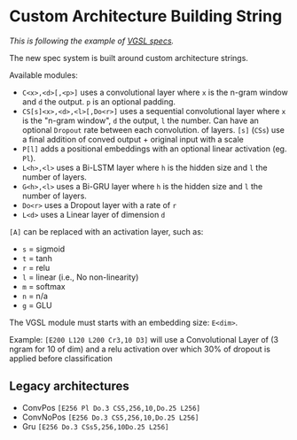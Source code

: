 # Custom Architecture Building String

*This is following the example of [VGSL specs](https://tesseract-ocr.github.io/tessdoc/tess4/VGSLSpecs.html).*

The new spec system is built around custom architecture strings.

Available modules:

- `C<x>,<d>[,<p>]` uses a convolutional layer where `x` is the n-gram window and `d` the output. `p` is an optional padding.
- `CS[s]<x>,<d>,<l>[,Do<r>]` uses a sequential convolutional layer where `x` is the "n-gram window", `d` the output, `l` the number. Can have an optional `Dropout` rate between each convolution. 
of layers. `[s]` (`CSs`) use a final addition of conved output + original input with a scale   
- `P[l]` adds a positional embeddings with an optional linear activation (eg. `Pl`).
- `L<h>,<l>` uses a Bi-LSTM layer where `h` is the hidden size and `l` the number of layers.
- `G<h>,<l>` uses a Bi-GRU layer where `h` is the hidden size and `l` the number of layers.
- `Do<r>` uses a Dropout layer with a rate of `r`
- `L<d>` uses a Linear layer of dimension `d`

`[A]` can be replaced with an activation layer, such as:

- `s` = sigmoid
- `t` = tanh
- `r` = relu
- `l` = linear (i.e., No non-linearity)
- `m` = softmax
- `n` = n/a
- `g` = GLU

The VGSL module must starts with an embedding size: `E<dim>`.

Example: `[E200 L120 L200 Cr3,10 D3]` will use a Convolutional Layer of (3 ngram for 10 of dim) and a relu activation
over which 30% of dropout is applied before classification

## Legacy architectures

- ConvPos `[E256 Pl Do.3 CS5,256,10,Do.25 L256]` 
- ConvNoPos `[E256 Do.3 CS5,256,10,Do.25 L256]` 
- Gru `[E256 Do.3 CSs5,256,10Do.25 L256]`